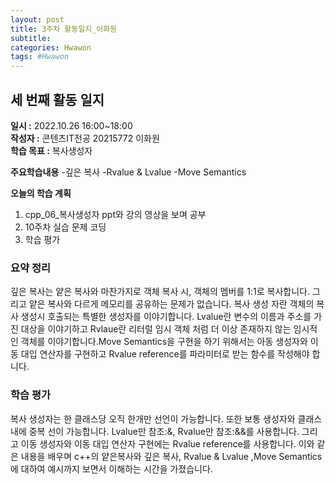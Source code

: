 ```yaml
---
layout: post
title: 3주차 활동일지_이화원
subtitle:
categories: Hwawon
tags: #Hwawon
---
```

## 세 번째 활동 일지
**일시 :** 2022.10.26 16:00~18:00  
**작성자 :** 콘텐츠IT전공 20215772 이화원  
**학습 목표 :** 복사생성자  

**주요학습내용**
-깊은 복사
-Rvalue & Lvalue
-Move Semantics


**오늘의 학습 계획**
1. cpp_06_복사생성자 ppt와 강의 영상을 보며 공부
2. 10주차 실습 문제 코딩  
3. 학습 평가

### 요약 정리
깊은 복사는 얕은 복사와 마찬가지로 객체 복사 시, 객체의 멤버를 1:1로 복사합니다. 그리고 얕은 복사와 다르게 메모리를 공유하는 문제가 없습니다. 복사 생성 자란 객체의 복사 생성시 호출되는 특별한 생성자를 이야기합니다. Lvalue란 변수의 이름과 주소를 가진 대상을 이야기하고 Rvlaue란 리터럴 임시 객체 처럼 더 이상 존재하지 않는 임시적인 객체를 이야기합니다.Move Semantics을 구현을 하기 위해서는 아동 생성자와 이동 대입 연산자를 구현하고  Rvalue reference를 파라미터로 받는 함수를 작성해야 합니다. 

### 학습 평가
복사 생성자는 한 클래스당 오직 한개만 선언이 가능합니다. 또한 보통 생성자와 클래스내에 중복 선이 가능합니다. Lvalue만 참조:&, Rvalue만 참조:&&를 사용합니다. 그리고 이동 생성자와 이동 대입 연산자 구현에는  Rvalue reference를 사용합니다. 이와 같은 내용을 배우며 c++의 얕은복사와 깊은 복사, Rvalue & Lvalue ,Move Semantics에 대하여 예시까지 보면서 이해하는 시간을 가졌습니다.
